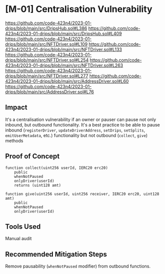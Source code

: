 # [M-01] Centralisation Vulnerability

https://github.com/code-423n4/2023-01-drips/blob/main/src/DripsHub.sol#L386
https://github.com/code-423n4/2023-01-drips/blob/main/src/DripsHub.sol#L409
https://github.com/code-423n4/2023-01-drips/blob/main/src/NFTDriver.sol#L109
https://github.com/code-423n4/2023-01-drips/blob/main/src/NFTDriver.sol#L133
https://github.com/code-423n4/2023-01-drips/blob/main/src/NFTDriver.sol#L254
https://github.com/code-423n4/2023-01-drips/blob/main/src/NFTDriver.sol#L263
https://github.com/code-423n4/2023-01-drips/blob/main/src/NFTDriver.sol#L277
https://github.com/code-423n4/2023-01-drips/blob/main/src/AddressDriver.sol#L60
https://github.com/code-423n4/2023-01-drips/blob/main/src/AddressDriver.sol#L76

## Impact

It's a centralisation vulnerability if an owner or pauser can pause not only inbound, but outbound functionality. It's a best practice to be able to pause inbound (`registerDriver`, `updateDriverAddress`, `setDrips`, `setSplits`, `emitUserMetadata`, etc.) functionality but not outbound (`collect`, `give`) methods

## Proof of Concept

```solidity
function collect(uint256 userId, IERC20 erc20)
    public
    whenNotPaused
    onlyDriver(userId)
    returns (uint128 amt)

function give(uint256 userId, uint256 receiver, IERC20 erc20, uint128 amt)
    public
    whenNotPaused
    onlyDriver(userId)
```

## Tools Used

Manual audit

## Recommended Mitigation Steps

Remove pausability (`whenNotPaused` modifier) from outbound functions.
